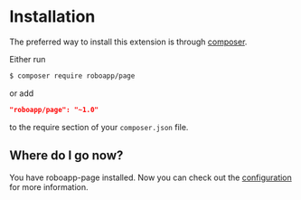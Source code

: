 # Installation

The preferred way to install this extension is through [composer](http://getcomposer.org/download/).

Either run

``` bash
$ composer require roboapp/page
```

or add

``` json
"roboapp/page": "~1.0"
```

to the require section of your `composer.json` file.

## Where do I go now?
You have roboapp-page installed. Now you can check out the [configuration](https://github.com/roboapp/page/blob/master/docs/configuration.md) for more information.
